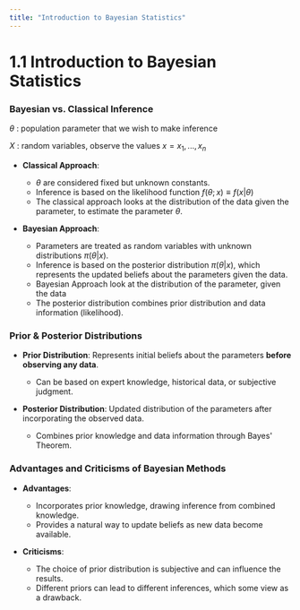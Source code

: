 ```yaml
---
title: "Introduction to Bayesian Statistics"
---
```

# 1.1 Introduction to Bayesian Statistics
### Bayesian vs. Classical Inference
$\theta$ : population parameter that we wish to make inference

$X$ : random variables, observe the values $x = {x_1,...,x_n}$
- **Classical Approach**:
  - $\theta$ are considered fixed but unknown constants.
  - Inference is based on the likelihood function $f(\theta;x) \equiv f(x|\theta)$
  - The classical approach looks at the distribution of the data given the parameter, to estimate the parameter $\theta$.

- **Bayesian Approach**:
  - Parameters are treated as random variables with unknown distributions $\pi(\theta|x)$.
  - Inference is based on the posterior distribution $\pi(\theta|x)$, which represents the updated beliefs about the parameters given the data.
  - Bayesian Approach look at the distribution of the parameter, given the data
  - The posterior distribution combines prior distribution and data information (likelihood).

### Prior & Posterior Distributions

- **Prior Distribution**: Represents initial beliefs about the parameters **before observing any data**.
  - Can be based on expert knowledge, historical data, or subjective judgment.

- **Posterior Distribution**: Updated distribution of the parameters after incorporating the observed data.
  - Combines prior knowledge and data information through Bayes' Theorem.

### Advantages and Criticisms of Bayesian Methods

- **Advantages**:
  - Incorporates prior knowledge, drawing inference from combined knowledge.
  - Provides a natural way to update beliefs as new data become available.

- **Criticisms**:
  - The choice of prior distribution is subjective and can influence the results.
  - Different priors can lead to different inferences, which some view as a drawback.
